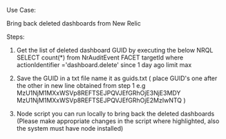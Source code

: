 Use Case:

Bring back deleted dashboards from New Relic

Steps:

1. Get the list of deleted dashboard GUID by executing the below NRQL
   SELECT count(\*) from NrAuditEvent FACET targetId where actionIdentifier ='dashboard.delete' since 1 day ago limit max

2. Save the GUID in a txt file name it as guids.txt
   ( place GUID's one after the other in new line obtained from step 1
   e.g
   MzU1NjM1MXxWSVp8REFTSEJPQVJEfGRhOjE3NjE3MDY
   MzU1NjM1MXxWSVp8REFTSEJPQVJEfGRhOjE2MzIwNTQ )

3. Node script you can run locally to bring back the deleted dashboards
   (Please make appropriate changes in the script where highlighted, also the system must have node installed)
